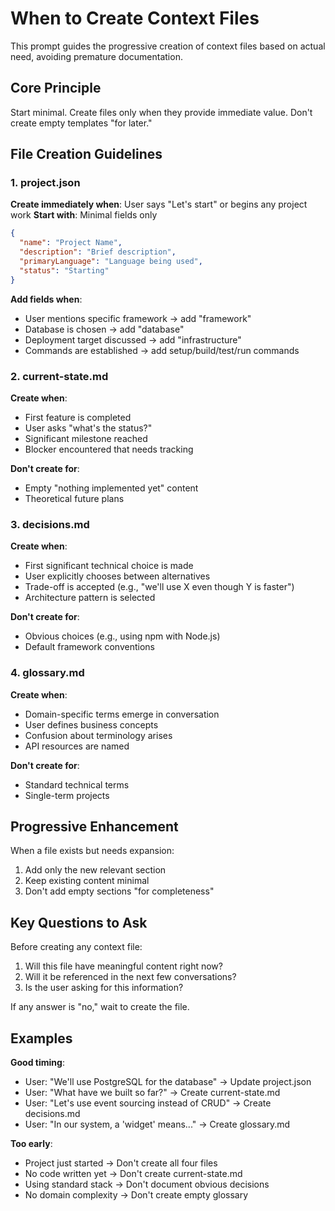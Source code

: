 # When to Create Context Files

This prompt guides the progressive creation of context files based on actual need, avoiding premature documentation.

## Core Principle
Start minimal. Create files only when they provide immediate value. Don't create empty templates "for later."

## File Creation Guidelines

### 1. project.json
**Create immediately when**: User says "Let's start" or begins any project work
**Start with**: Minimal fields only
```json
{
  "name": "Project Name",
  "description": "Brief description", 
  "primaryLanguage": "Language being used",
  "status": "Starting"
}
```
**Add fields when**: 
- User mentions specific framework → add "framework"
- Database is chosen → add "database"
- Deployment target discussed → add "infrastructure"
- Commands are established → add setup/build/test/run commands

### 2. current-state.md
**Create when**:
- First feature is completed
- User asks "what's the status?"
- Significant milestone reached
- Blocker encountered that needs tracking

**Don't create for**:
- Empty "nothing implemented yet" content
- Theoretical future plans

### 3. decisions.md
**Create when**:
- First significant technical choice is made
- User explicitly chooses between alternatives
- Trade-off is accepted (e.g., "we'll use X even though Y is faster")
- Architecture pattern is selected

**Don't create for**:
- Obvious choices (e.g., using npm with Node.js)
- Default framework conventions

### 4. glossary.md
**Create when**:
- Domain-specific terms emerge in conversation
- User defines business concepts
- Confusion about terminology arises
- API resources are named

**Don't create for**:
- Standard technical terms
- Single-term projects

## Progressive Enhancement

When a file exists but needs expansion:
1. Add only the new relevant section
2. Keep existing content minimal
3. Don't add empty sections "for completeness"

## Key Questions to Ask

Before creating any context file:
1. Will this file have meaningful content right now?
2. Will it be referenced in the next few conversations?
3. Is the user asking for this information?

If any answer is "no," wait to create the file.

## Examples

**Good timing**:
- User: "We'll use PostgreSQL for the database" → Update project.json
- User: "What have we built so far?" → Create current-state.md
- User: "Let's use event sourcing instead of CRUD" → Create decisions.md
- User: "In our system, a 'widget' means..." → Create glossary.md

**Too early**:
- Project just started → Don't create all four files
- No code written yet → Don't create current-state.md
- Using standard stack → Don't document obvious decisions
- No domain complexity → Don't create empty glossary